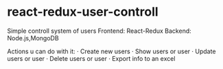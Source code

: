 # react-redux-user-controll
Simple controll system of users
Frontend: React-Redux
Backend: Node.js,MongoDB

Actions u can do with it:
  · Create new users
  · Show users or user
  · Update users or user
  · Delete users or user
  · Export info to an excel
